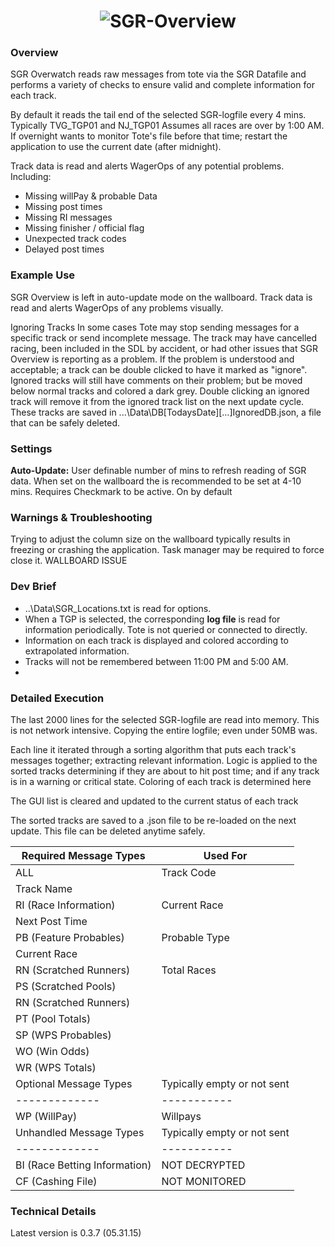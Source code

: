 <h1 align="center">
	<img src="http://i.imgur.com/1BcGiMe.png" alt="SGR-Overview">
</h1>

### Overview
SGR Overwatch reads raw messages from tote via the SGR Datafile and performs a variety of checks to ensure valid and complete information for each track.

By default it reads the tail end of the selected SGR-logfile every 4 mins. Typically TVG_TGP01 and NJ_TGP01
Assumes all races are over by 1:00 AM. If overnight wants to monitor Tote's file before that time; restart the application to use the current date (after midnight).
 
Track data is read and alerts WagerOps of any potential problems. Including:
- Missing willPay & probable Data
- Missing post times
- Missing RI messages
- Missing finisher / official flag
- Unexpected track codes
- Delayed post times


### Example Use
SGR Overview is left in auto-update mode on the wallboard. Track data is read and alerts WagerOps of any problems visually.

   Ignoring Tracks
In some cases Tote may stop sending messages for a specific track or send incomplete message. The track may have cancelled racing, been included in the SDL by accident, or had other issues that SGR Overview is reporting as a problem. If the problem is understood and acceptable; a track can be double clicked to have it marked as "ignore". Ignored tracks will still have comments on their problem; but be moved below normal tracks and colored a dark grey. Double clicking an ignored track will remove it from the ignored track list on the next update cycle. These tracks are saved in ...\Data\DB\[TodaysDate][…]IgnoredDB.json, a file that can be safely deleted.


### Settings
**Auto-Update:** User definable number of mins to refresh reading of SGR data. When set on the wallboard the is recommended to be set at 4-10 mins. Requires Checkmark to be active. On by default


### Warnings & Troubleshooting
Trying to adjust the column size on the wallboard typically results in freezing or crashing the application. Task manager may be required to force close it. WALLBOARD ISSUE


### Dev Brief
- ..\Data\SGR_Locations.txt is read for options.
- When a TGP is selected, the corresponding **log file** is read for information periodically. Tote is not queried or connected to directly.
- Information on each track is displayed and colored according to extrapolated information.
- Tracks will not be remembered between 11:00 PM and 5:00 AM.
- 

### Detailed Execution
The last 2000 lines for the selected SGR-logfile are read into memory. This is not network intensive. Copying the entire logfile; even under 50MB was.

Each line it iterated through a sorting algorithm that puts each track's messages together; extracting relevant information.
Logic is applied to the sorted tracks determining if they are about to hit post time; and if any track is in a warning or critical state. Coloring of each track is determined here

The GUI list is cleared and updated to the current status of each track

The sorted tracks are saved to a .json file to be re-loaded on the next update. This file can be deleted anytime safely.

| Required Message Types | Used For |
| ------------- | ----------- |
| ALL      | Track Code
Track Name|
| RI (Race Information)     | Current Race
Next Post Time     |
| PB (Feature Probables)     | Probable Type
Current Race     |
| RN (Scratched Runners)     | Total Races     |
| PS (Scratched Pools)     |      |
| RN (Scratched Runners)     |      |
| PT (Pool Totals)     |      |
| SP (WPS Probables)     |      |
| WO (Win Odds)     |      |
| WR (WPS Totals)     |      |
| Optional Message Types | Typically empty or not sent |
| ------------- | ----------- |
| WP (WillPay)     | Willpays     |
| Unhandled Message Types | Typically empty or not sent |
| ------------- | ----------- |
| BI (Race Betting Information)     | NOT DECRYPTED     |
| CF (Cashing File)     | NOT MONITORED     |


### Technical Details
Latest version is 0.3.7 (05.31.15)

